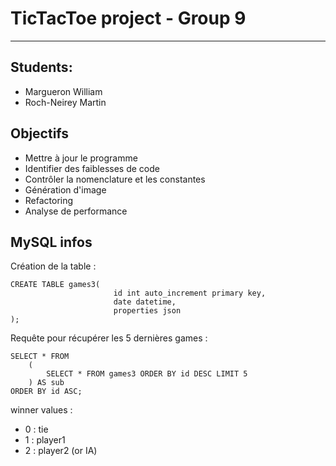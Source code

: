 # TicTacToe project - Group 9
---
## Students:
- Margueron William
- Roch-Neirey Martin

## Objectifs
- Mettre à jour le programme
- Identifier des faiblesses de code
- Contrôler la nomenclature et les constantes
- Génération d'image
- Refactoring
- Analyse de performance

## MySQL infos

Création de la table :
```mysql
CREATE TABLE games3(
                       id int auto_increment primary key,
                       date datetime,
                       properties json
);
```
Requête pour récupérer les 5 dernières games :
```mysql
SELECT * FROM
    (
        SELECT * FROM games3 ORDER BY id DESC LIMIT 5
    ) AS sub
ORDER BY id ASC;
```


winner values :
- 0 : tie
- 1 : player1
- 2 : player2 (or IA)